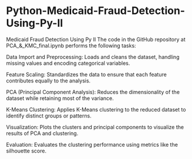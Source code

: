 # Python-Medicaid-Fraud-Detection-Using-Py-II
Medicaid Fraud Detection Using Py II
The code in the GitHub repository at PCA_&_KMC_final.ipynb performs the following tasks:

Data Import and Preprocessing: Loads and cleans the dataset, handling missing values and encoding categorical variables.

Feature Scaling: Standardizes the data to ensure that each feature contributes equally to the analysis.

PCA (Principal Component Analysis): Reduces the dimensionality of the dataset while retaining most of the variance.

K-Means Clustering: Applies K-Means clustering to the reduced dataset to identify distinct groups or patterns.

Visualization: Plots the clusters and principal components to visualize the results of PCA and clustering.

Evaluation: Evaluates the clustering performance using metrics like the silhouette score.
